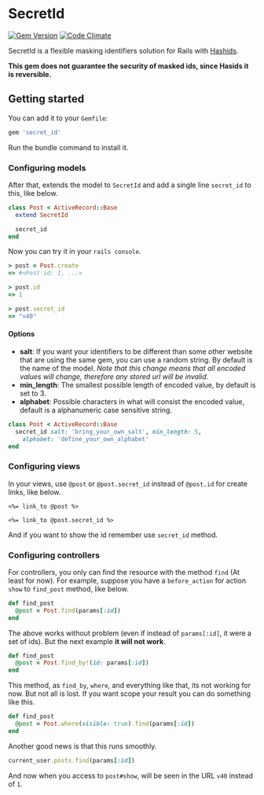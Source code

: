 # SecretId

[![Gem Version](https://badge.fury.io/rb/secret_id.svg)](https://badge.fury.io/rb/secret_id)
[![Code Climate](https://codeclimate.com/github/limcross/secret_id/badges/gpa.svg)](https://codeclimate.com/github/limcross/secret_id)

SecretId is a flexible masking identifiers solution for Rails with [Hashids](https://github.com/peterhellberg/hashids.rb).

__This gem does not guarantee the security of masked ids, since Hasids it is reversible.__

## Getting started

You can add it to your `Gemfile`:

```ruby
gem 'secret_id'
```

Run the bundle command to install it.

### Configuring models
After that, extends the model to `SecretId` and add a single line `secret_id` to this, like below.

```ruby
class Post < ActiveRecord::Base
  extend SecretId

  secret_id
end
```

Now you can try it in your `rails console`.

```ruby
> post = Post.create
=> #<Post id: 1, ...>

> post.id
=> 1

> post.secret_id
=> "v40"
```

#### Options

  * __salt__: If you want your identifiers to be different than some other website that are using the same gem, you can use a random string. By default is the name of the model. _Note that this change means that all encoded values will change, therefore any stored url will be invalid_.
  * __min_length__: The smallest possible length of encoded value, by default is set to 3.
  * __alphabet__: Possible characters in what will consist the encoded value, default is a alphanumeric case sensitive string.

```ruby
class Post < ActiveRecord::Base
  secret_id salt: 'bring_your_own_salt', min_length: 5,
    alphabet: 'define_your_own_alphabet'
end
```

### Configuring views
In your views, use `@post` or `@post.secret_id` instead of `@post.id` for create links, like below.

```erd
<%= link_to @post %>

<%= link_to @post.secret_id %>
```

And if you want to show the id remember use `secret_id` method.

### Configuring controllers
For controllers, you only can find the resource with the method `find` (At least for now). For example, suppose you have a `before_action` for action `show` to `find_post` method, like below.

```ruby
def find_post
  @post = Post.find(params[:id])
end
```

The above works without problem (even if instead of `params[:id]`, it were a set of ids). But the next example __it will not work__.

```ruby
def find_post
  @post = Post.find_by!(id: params[:id])
end
```

This method, as `find_by`, `where`, and everything like that, its not working for now. But not all is lost. If you want scope your result you can do something like this.

```ruby
def find_post
  @post = Post.where(visible: true).find(params[:id])
end
```

Another good news is that this runs smoothly.

```ruby
current_user.posts.find(params[:id])
```

And now when you access to `post#show`, will be seen in the URL `v40` instead of `1`.
